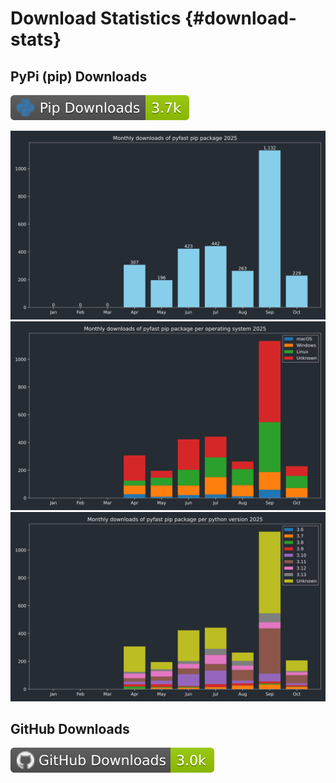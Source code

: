 Download Statistics {#download-stats}
==================================

PyPi (pip) Downloads
--------------------
![](https://raw.githubusercontent.com/FAST-Imaging/pip-download-statistics/refs/heads/main/badges/all_time.svg)

![](https://raw.githubusercontent.com/FAST-Imaging/pip-download-statistics/refs/heads/main/plots/2025.svg)
![](https://raw.githubusercontent.com/FAST-Imaging/pip-download-statistics/refs/heads/main/plots/2025-OS.svg)
![](https://raw.githubusercontent.com/FAST-Imaging/pip-download-statistics/refs/heads/main/plots/2025-python-version.svg)

GitHub Downloads
--------------------
![](https://raw.githubusercontent.com/FAST-Imaging/github-statistics/refs/heads/main/badges/total.svg)
